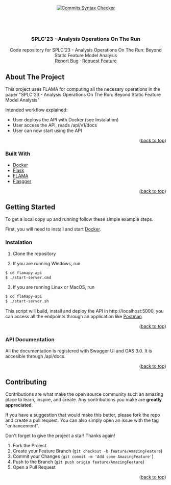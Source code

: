 <div align="center">

  <a href="">[![Commits Syntax Checker](https://github.com/joszamama/splc23-analysis-operations/actions/workflows/commits.yml/badge.svg?branch=main)](https://github.com/joszamama/flamapy-api/actions/workflows/commits.yml)</a>
  
</div>

# 

<div id="top"></div>
<br />
<div align="center">

  <h3 align="center">SPLC'23 - Analysis Operations On The Run</h3>

  <p align="center">
    Code repository for SPLC'23 - Analysis Operations On The Run: Beyond Static Feature Model Analysis
    <br />
    <a href="https://github.com/joszamama/flamapy-api/issues">Report Bug</a>
    ·
    <a href="https://github.com/joszamama/flamapy-api/issues">Request Feature</a>
  </p>
</div>
<!-- ABOUT THE PROJECT -->

## About The Project

This project uses FLAMA for computing all the necesary operations in the paper "SPLC'23 - Analysis Operations On The Run: Beyond Static Feature Model Analysis" 

Intended workflow explained:
* User deploys the API with Docker (see Instalation)
* User access the API, reads /api/v1/docs
* User can now start using the API


<p align="right">(<a href="#top">back to top</a>)</p>



### Built With

* [Docker](https://www.docker.com/)
* [Flask](https://flask.palletsprojects.com/en/2.2.x/)
* [FLAMA](https://github.com/diverso-lab/core)
* [Flasgger](https://github.com/flasgger/flasgger)

<p align="right">(<a href="#top">back to top</a>)</p>


<!-- GETTING STARTED -->
## Getting Started

To get a local copy up and running follow these simple example steps.

First, you will need to install and start [Docker](https://docs.docker.com/desktop/).

### Instalation

1. Clone the repository

2. If you are running Windows, run
  ```sh
  $ cd flamapy-api
  $ ./start-server.cmd
  ```
  
3. If you are running Linux or MacOS, run
  ```sh
  $ cd flamapy-api
  $ ./start-server.sh
  ```
  
This script will build, install and deploy the API in http://localhost:5000, you can access all the endpoints through an application like [Postman](https://www.postman.com/)

<p align="right">(<a href="#top">back to top</a>)</p>

### API Documentation

All the documentation is registered with Swagger UI and OAS 3.0. It is accesible through /api/docs.

<p align="right">(<a href="#top">back to top</a>)</p>

<!-- CONTRIBUTING -->
## Contributing

Contributions are what make the open source community such an amazing place to learn, inspire, and create. Any contributions you make are **greatly appreciated**.

If you have a suggestion that would make this better, please fork the repo and create a pull request. You can also simply open an issue with the tag "enhancement".

Don't forget to give the project a star! Thanks again!

1. Fork the Project
2. Create your Feature Branch (`git checkout -b feature/AmazingFeature`)
3. Commit your Changes (`git commit -m 'Add some AmazingFeature'`)
4. Push to the Branch (`git push origin feature/AmazingFeature`)
5. Open a Pull Request

<p align="right">(<a href="#top">back to top</a>)</p>
